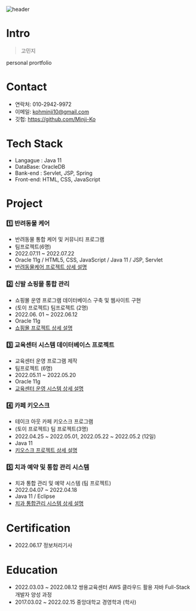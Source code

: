 ![header](https://capsule-render.vercel.app/api?type=rect&color=C8EBFA&height=200&section=header&text=Resume&fontSize=50)
<!-- https://github.com/kyechan99/capsule-render -->

# Intro
> 고민지

personal prortfolio

# Contact
- 연락처: 010-2942-9972
- 이메일: kohminji10@gmail.com
- 깃헙: https://github.com/Minji-Ko

# Tech Stack
- Langague : Java 11
- DataBase: OracleDB
- Bank-end : Servlet, JSP, Spring
- Front-end: HTML, CSS, JavaScript

# Project
### 1️⃣ 반려동물 케어
- 반려동물 통합 케어 및 커뮤니티  프로그램
- 팀프로젝트(6명)
- 2022.07.11 ~ 2022.07.22
- Oracle 11g / HTML5, CSS, JavaScript / Java 11 / JSP, Servlet
- [반려동물케어 프로젝트 상세 설명](https://github.com/Minji-Ko/portfolio/tree/main/Fanimal)

### 2️⃣ 신발 쇼핑몰 통합 관리
- 쇼핑몰 운영 프로그램 데이터베이스 구축 및 웹사이트 구현
- (토이 프로젝트) 팀프로젝트 (2명)
- 2022.06. 01 ~ 2022.06.12
- Oracle 11g 
- [쇼핑몰 프로젝트 상세 설명](https://github.com/Minji-Ko/portfolio/tree/main/MJShoes)

### 3️⃣ 교육센터 시스템 데이터베이스 프로젝트
- 교육센터 운영 프로그램 제작 
- 팀프로젝트 (6명)
- 2022.05.11 ~ 2022.05.20 
- Oracle 11g
- [교육센터 운영 시스템 상세 설명](https://github.com/Minji-Ko/portfolio/tree/main/ITAcademy)

### 4️⃣ 카페 키오스크
- 테이크 아웃 카페 키오스크 프로그램  
- (토이 프로젝트) 팀 프로젝트(3명)
- 2022.04.25 ~ 2022.05.01, 2022.05.22 ~ 2022.05.2 (12일)  
- Java 11 
- [키오스크 프로젝트 상세 설명](https://github.com/Minji-Ko/portfolio/tree/main/CafeKiosk)

### 5️⃣ 치과 예약 및 통합 관리 시스템 
- 치과 통합 관리 및 예약 시스템 (팀 프로젝트)  
- 2022.04.07 ~ 2022.04.18  
- Java 11 / Eclipse  
- [치과 통합관리 시스템 상세 설명](https://github.com/Minji-Ko/portfolio/tree/main/GoodDentist)

# Certification
- 2022.06.17 정보처리기사

# Education
- 2022.03.03 ~ 2022.08.12 쌍용교육센터 AWS 클라우드 활용 자바 Full-Stack 개발자 양성 과정
- 2017.03.02 ~ 2022.02.15 중앙대학교 경영학과 (학사)
